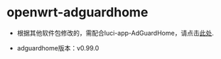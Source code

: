 # openwrt-adguardhome

- 根据其他软件包修改的，需配合luci-app-AdGuardHome，请点击[此处](https://github.com/happyzhang1995/luci-app-adguardhome). 

- adguardhome版本：v0.99.0

